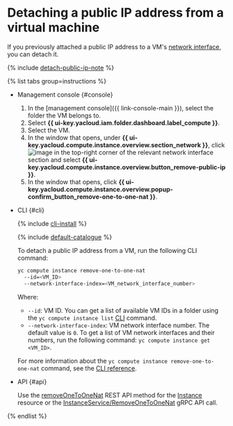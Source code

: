 # Detaching a public IP address from a virtual machine

If you previously attached a public IP address to a VM's [network interface](../../concepts/network.md), you can detach it.

{% include [detach-public-ip-note](../../../_includes/compute/detach-public-ip-note.md) %}

{% list tabs group=instructions %}

- Management console {#console}

  1. In the [management console]({{ link-console-main }}), select the folder the VM belongs to.
  1. Select **{{ ui-key.yacloud.iam.folder.dashboard.label_compute }}**.
  1. Select the VM.
  1. In the window that opens, under **{{ ui-key.yacloud.compute.instance.overview.section_network }}**, click ![image](../../../_assets/console-icons/ellipsis.svg) in the top-right corner of the relevant network interface section and select **{{ ui-key.yacloud.compute.instance.overview.button_remove-public-ip }}**.
  1. In the window that opens, click **{{ ui-key.yacloud.compute.instance.overview.popup-confirm_button_remove-one-to-one-nat }}**.

- CLI {#cli}

  {% include [cli-install](../../../_includes/cli-install.md) %}

  {% include [default-catalogue](../../../_includes/default-catalogue.md) %}

  To detach a public IP address from a VM, run the following CLI command:

  ```bash
  yc compute instance remove-one-to-one-nat
    --id=<VM_ID>
    --network-interface-index=<VM_network_interface_number>
  ```

  Where:

  * `--id`: VM ID. You can get a list of available VM IDs in a folder using the `yc compute instance list` [CLI](../../../cli/cli-ref/managed-services/compute/instance/list.md) command.
  * `--network-interface-index`: VM network interface number. The default value is `0`. To get a list of VM network interfaces and their numbers, run the following command: `yc compute instance get <VM_ID>`.

  For more information about the `yc compute instance remove-one-to-one-nat` command, see the [CLI reference](../../../cli/cli-ref/managed-services/compute/instance/remove-one-to-one-nat.md).

- API {#api}

  Use the [removeOneToOneNat](../../api-ref/Instance/removeOneToOneNat.md) REST API method for the [Instance](../../api-ref/Instance/) resource or the [InstanceService/RemoveOneToOneNat](../../api-ref/grpc/instance_service.md#RemoveOneToOneNat) gRPC API call.

{% endlist %}